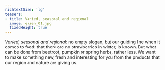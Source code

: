 ```yaml
---
richtextSize: 'lg'
teasers:
- title: Varied, seasonal and regional
  image: essen_01.jpg
  fixedHeight: true
---
```


*Varied, seasonal and regional:* no empty slogan, but our guiding line when it comes to food: that there are no strawberries in winter, is known. But what can be done from beetroot, pumpkin or spring herbs, rather less. We want to make something new, fresh and interesting for you from the products that our region and nature are giving us.

